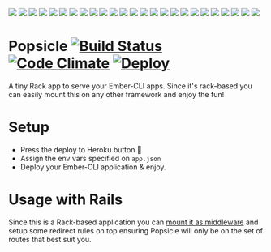  ![](http://icons.iconarchive.com/icons/mad-science/food-on-a-stick/16/popsicle-icon.png)  ![](http://icons.iconarchive.com/icons/mad-science/food-on-a-stick/16/popsicle-icon.png)  ![](http://icons.iconarchive.com/icons/mad-science/food-on-a-stick/16/popsicle-icon.png)  ![](http://icons.iconarchive.com/icons/mad-science/food-on-a-stick/16/popsicle-icon.png)  ![](http://icons.iconarchive.com/icons/mad-science/food-on-a-stick/16/popsicle-icon.png)  ![](http://icons.iconarchive.com/icons/mad-science/food-on-a-stick/16/popsicle-icon.png)
 ![](http://icons.iconarchive.com/icons/mad-science/food-on-a-stick/16/popsicle-icon.png)
 ![](http://icons.iconarchive.com/icons/mad-science/food-on-a-stick/16/popsicle-icon.png)
 ![](http://icons.iconarchive.com/icons/mad-science/food-on-a-stick/16/popsicle-icon.png)
 ![](http://icons.iconarchive.com/icons/mad-science/food-on-a-stick/16/popsicle-icon.png)
 ![](http://icons.iconarchive.com/icons/mad-science/food-on-a-stick/16/popsicle-icon.png)
 ![](http://icons.iconarchive.com/icons/mad-science/food-on-a-stick/16/popsicle-icon.png)
 ![](http://icons.iconarchive.com/icons/mad-science/food-on-a-stick/16/popsicle-icon.png)
 ![](http://icons.iconarchive.com/icons/mad-science/food-on-a-stick/16/popsicle-icon.png)
 ![](http://icons.iconarchive.com/icons/mad-science/food-on-a-stick/16/popsicle-icon.png)
 ![](http://icons.iconarchive.com/icons/mad-science/food-on-a-stick/16/popsicle-icon.png)
 ![](http://icons.iconarchive.com/icons/mad-science/food-on-a-stick/16/popsicle-icon.png)
 ![](http://icons.iconarchive.com/icons/mad-science/food-on-a-stick/16/popsicle-icon.png)
 ![](http://icons.iconarchive.com/icons/mad-science/food-on-a-stick/16/popsicle-icon.png)
 ![](http://icons.iconarchive.com/icons/mad-science/food-on-a-stick/16/popsicle-icon.png)
 ![](http://icons.iconarchive.com/icons/mad-science/food-on-a-stick/16/popsicle-icon.png)
 ![](http://icons.iconarchive.com/icons/mad-science/food-on-a-stick/16/popsicle-icon.png)
 ![](http://icons.iconarchive.com/icons/mad-science/food-on-a-stick/16/popsicle-icon.png)
 ![](http://icons.iconarchive.com/icons/mad-science/food-on-a-stick/16/popsicle-icon.png)
 ![](http://icons.iconarchive.com/icons/mad-science/food-on-a-stick/16/popsicle-icon.png)

# Popsicle [![Build Status](https://travis-ci.org/mariogintili/popsicle.svg?branch=master)](https://travis-ci.org/mariogintili/popsicle) [![Code Climate](https://codeclimate.com/github/mariogintili/popsicle/badges/gpa.svg)](https://codeclimate.com/github/mariogintili/popsicle) [![Deploy](https://www.herokucdn.com/deploy/button.svg)](https://heroku.com/deploy)

A tiny Rack app to serve your Ember-CLI apps. Since it's rack-based you can easily mount this on any other framework and enjoy the fun!

# Setup

- Press the deploy to Heroku button :rocket:
- Assign the env vars specified on `app.json`
- Deploy your Ember-CLI application & enjoy.

# Usage with Rails

Since this is a Rack-based application you can [mount it as middleware](http://guides.rubyonrails.org/rails_on_rack.html#configuring-middleware-stack) and setup some redirect rules on top ensuring Popsicle will only be on the set of routes that best suit you.
